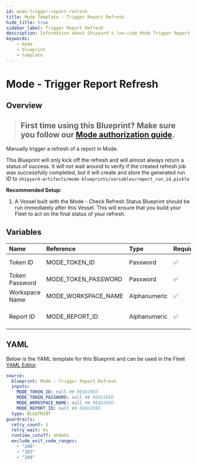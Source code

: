 ```yaml
---
id: mode-trigger-report-refresh
title: Mode Template - Trigger Report Refresh
hide_title: true
sidebar_label: Trigger Report Refresh
description: Information about Shipyard's low-code Mode Trigger Report Refresh blueprint. Trigger a Mode report to refresh immediately.
keywords:
    - mode
    - blueprint
    - template
---
```


# Mode - Trigger Report Refresh

## Overview

> ## **First time using this Blueprint? Make sure you follow our [Mode authorization guide](https://www.shipyardapp.com/docs/blueprint-library/mode/mode-authorization/)**.

Manually trigger a refresh of a report in Mode.

This Blueprint will only kick off the refresh and will almost always return a status of success. It will not wait around to verify if the created refresh job was successfully completed, but it will create and store the generated run ID to `shipyard-artifacts/mode-blueprints/variables/report_run_id.pickle`

**Recommended Setup:**

1. A Vessel built with the Mode - Check Refresh Status Blueprint should be run immediately after this Vessel. This will ensure that you build your Fleet to act on the final status of your refresh.



## Variables

| Name | Reference | Type | Required | Default | Options | Description |
|:---|:---|:---|:---|:---|:---|:---|
| Token ID | MODE_TOKEN_ID | Password | :white_check_mark: | - | - | The ID of the Token used to authenticate with Mode. |
| Token Password | MODE_TOKEN_PASSWORD | Password | :white_check_mark: | - | - | The Token Password associated to the Token ID used to authenticate with Mode. |
| Workspace Name | MODE_WORKSPACE_NAME | Alphanumeric | :white_check_mark: | - | - | Typically found in the URL structure as https://app.mode.com/ACCOUNT_NAME/ |
| Report ID | MODE_REPORT_ID | Alphanumeric | :white_check_mark: | - | - | Numeric ID of the report you want to download, typically found at the end of the URL. |


## YAML

Below is the YAML template for this Blueprint and can be used in the Fleet [YAML Editor](../../reference/fleets.md#yaml-editor).

```yaml
source:
  blueprint: Mode - Trigger Report Refresh
  inputs:
    MODE_TOKEN_ID: null ## REQUIRED
    MODE_TOKEN_PASSWORD: null ## REQUIRED
    MODE_WORKSPACE_NAME: null ## REQUIRED
    MODE_REPORT_ID: null ## REQUIRED
  type: BLUEPRINT
guardrails:
  retry_count: 1
  retry_wait: 0s
  runtime_cutoff: 4h0m0s
  exclude_exit_code_ranges:
    - "200"
    - "203"
    - "204"
```
